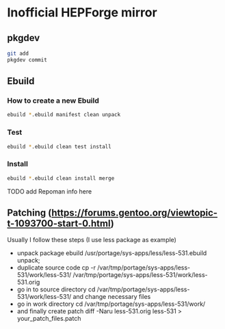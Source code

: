 # Inofficial HEPForge mirror


## pkgdev

```bash
git add 
pkgdev commit
```

## Ebuild
### How to create a new Ebuild

```bash
ebuild *.ebuild manifest clean unpack
```

### Test

```bash
ebuild *.ebuild clean test install
```

### Install

```bash
ebuild *.ebuild clean install merge
```

TODO add Repoman info here


## Patching (https://forums.gentoo.org/viewtopic-t-1093700-start-0.html)
Usually I follow these steps (I use less package as example)

* unpack package ebuild /usr/portage/sys-apps/less/less-531.ebuild unpack;
* duplicate source code cp -r /var/tmp/portage/sys-apps/less-531/work/less-531/ /var/tmp/portage/sys-apps/less-531/work/less-531.orig
* go in to source directory cd /var/tmp/portage/sys-apps/less-531/work/less-531/ and change necessary files
* go in work directory cd /var/tmp/portage/sys-apps/less-531/work/
* and finally create patch diff -Naru less-531.orig less-531 > your_patch_files.patch
